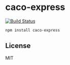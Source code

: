# caco-express

[![Build Status](https://travis-ci.org/cshum/caco-express.svg?branch=master)](https://travis-ci.org/cshum/caco-express)

```bash
npm install caco-express
```

## License

MIT

